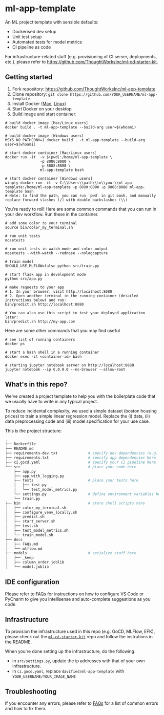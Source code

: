 # ml-app-template

An ML project template with sensible defaults:
- Dockerised dev setup
- Unit test setup
- Automated tests for model metrics
- CI pipeline as code

For infrastructure-related stuff (e.g. provisioning of CI server, deployments, etc.), please refer to https://github.com/ThoughtWorksInc/ml-cd-starter-kit.

## Getting started

1. Fork repository: https://github.com/ThoughtWorksInc/ml-app-template
2. Clone repository: `git clone https://github.com/YOUR_USERNAME/ml-app-template`
3. Install Docker ([Mac](https://docs.docker.com/docker-for-mac/install/), [Linux](https://docs.docker.com/install/linux/docker-ce/ubuntu/))
4. Start Docker on your desktop
5. Build image and start container:

```shell
# build docker image [Mac/Linux users]
docker build . -t ml-app-template --build-arg user=$(whoami)

# build docker image [Windows users]
MSYS_NO_PATHCONV=1 docker build . -t ml-app-template --build-arg user=$(whoami)

# start docker container [Mac/Linux users]
docker run -it  -v $(pwd):/home/ml-app-template \
                -p 8080:8080 \
                -p 8888:8888 \
                ml-app-template bash

# start docker container [Windows users]
winpty docker run -it -v C:\\Users\\path\\to\\your\\ml-app-template:/home/ml-app-template -p 8080:8080 -p 8888:8888 ml-app-template bash
# Note: to find the path, you can run `pwd` in git bash, and manually replace forward slashes (/) with double backslashes (\\)
```

You're ready to roll! Here are some common commands that you can run in your dev workflow. Run these in the container.

```shell
# add some color to your terminal
source bin/color_my_terminal.sh

# run unit tests
nosetests

# run unit tests in watch mode and color output
nosetests --with-watch --rednose --nologcapture

# train model
SHOULD_USE_MLFLOW=false python src/train.py

# start flask app in development mode
python src/app.py

# make requests to your app
# 1. In your browser, visit http://localhost:8080
# 2. Open another terminal in the running container (detailed instructions below) and run:
bin/predict.sh http://localhost:8080

# You can also use this script to test your deployed application later:
bin/predict.sh http://my-app.com
```

Here are some other commands that you may find useful
```shell
# see list of running containers
docker ps

# start a bash shell in a running container
docker exec -it <container-id> bash

# starting jupyter notebook server on http://localhost:8888
jupyter notebook --ip 0.0.0.0 --no-browser --allow-root
```

## What's in this repo?

We've created a project template to help you with the boilerplate code that we usually have to write in any typical project.

To reduce incidental complexity, we used a simple dataset (boston housing prices) to train a simple linear regression model. Replace the (i) data, (ii) data preprocessing code and (iii) model specification for your use case.

This is the project structure:

```sh
.
├── Dockerfile
├── README.md
├── requirements-dev.txt              # specify dev dependencies (e.g. jupyter) here
├── requirements.txt                  # specify app dependencies here
├── ci.gocd.yaml                      # specify your CI pipeline here
└── src                               # place your code here
    ├── app.py
    ├── app_with_logging.py
    ├── tests                         # place your tests here
    │   ├── test.py
    │   └── test_model_metrics.py
    └── settings.py                   # define environment variables here
    └── train.py
├── bin                               # store shell scripts here
│   ├── color_my_terminal.sh
│   ├── configure_venv_locally.sh
│   ├── predict.sh
│   ├── start_server.sh
│   ├── test.sh
│   ├── test_model_metrics.sh
│   └── train_model.sh
├── docs
│   ├── FAQs.md
│   └── mlflow.md
├── models                            # serialize stuff here
│   ├── _keep
│   ├── column_order.joblib
│   └── model.joblib

```

## IDE configuration

Please refer to [FAQs](./FAQs.md) for instructions on how to configure VS Code or PyCharm to give you intellisense and auto-complete suggestions as you code.

## Infrastructure

To provision the infrastructure used in this repo (e.g. GoCD, MLFlow, EFK), please check out the [`ml-cd-starter-kit`](https://github.com/ThoughtWorksInc/ml-cd-starter-kit) repo and follow the instrutions in the README.

When you're done setting up the infrastructure, do the following:
- in `src/settings.py`, update the ip addresses with that of your own infrastructure.
- in `ci.gocd.yaml`, replace `davified/ml-app-template` with `YOUR_USERNAME/YOUR_IMAGE_NAME`

## Troubleshooting

If you encounter any errors, please refer to [FAQs](./docs/FAQs.md) for a list of common errors and how to fix them.
